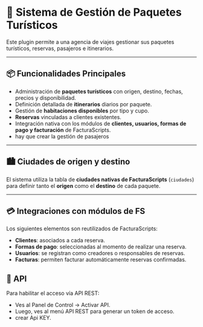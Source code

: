 # 🧳 Sistema de Gestión de Paquetes Turísticos

Este plugin permite a una agencia de viajes gestionar sus paquetes turísticos, reservas, pasajeros e itinerarios.

---

## 📦 Funcionalidades Principales

- Administración de **paquetes turísticos** con origen, destino, fechas, precios y disponibilidad.
- Definición detallada de **itinerarios** diarios por paquete.
- Gestión de **habitaciones disponibles** por tipo y cupo.
- **Reservas** vinculadas a clientes existentes.
- Integración nativa con los módulos de **clientes, usuarios, formas de pago y facturación** de FacturaScripts.
- hay que crear la gestión de pasajeros

---

## 🏙️ Ciudades de origen y destino

El sistema utiliza la tabla de **ciudades nativas de FacturaScripts** (`ciudades`) para definir tanto el **origen** como el **destino** de cada paquete.

---

## 💳 Integraciones con módulos de FS

Los siguientes elementos son reutilizados de FacturaScripts:

- **Clientes**: asociados a cada reserva.
- **Formas de pago**: seleccionadas al momento de realizar una reserva.
- **Usuarios**: se registran como creadores o responsables de reservas.
- **Facturas**: permiten facturar automáticamente reservas confirmadas.


## 📡 API

Para habilitar el acceso vía API REST:

- Ves al Panel de Control → Activar API.
- Luego, ves al menú API REST para generar un token de acceso.
- crear Api KEY.